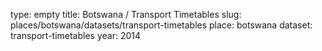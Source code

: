 type: empty
title: Botswana / Transport Timetables
slug: places/botswana/datasets/transport-timetables
place: botswana
dataset: transport-timetables
year: 2014
